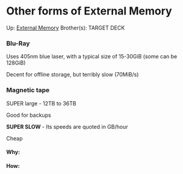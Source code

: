 # Other forms of External Memory

Up: [External Memory](external_memory)
Brother(s):
TARGET DECK

### Blu-Ray

Uses 405nm blue laser, with a typical size of 15-30GiB (some can be 128GiB)

Decent for offline storage, but terribly slow (70MiB/s)

### Magnetic tape

SUPER large - 12TB to 36TB

Good for backups

**SUPER SLOW** - Its speeds are quoted in GB/hour

Cheap







































#### Why:
#### How:









